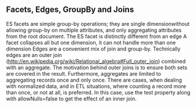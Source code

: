 Facets, Edges, GroupBy and Joins
--------------------------------
ES facets are simple group-by operations; they are single dimensionwithout allowing group-by on multiple attributes, and only aggregating attributes from the root document.
The ES facet is distinctly different from an edge
A facet collapses all but one dimension, it can not handle more than one dimension
Edges are a convenient mix of join and group-by.  Technically edges are an outer join (http://en.wikipedia.org/wiki/Relational_algebra#Full_outer_join) combined with an aggregate.   The motivation behind outer joins is to ensure both sets are covered in the result.  Furthermore, aggregates are limited to aggregating records once and only once.
There are cases, when dealing with normalized data, and in ETL situations, where counting a record more than once, or not at all, is preferred.  In this case, use the test property along with allowNulls=false to get the effect of an inner join.